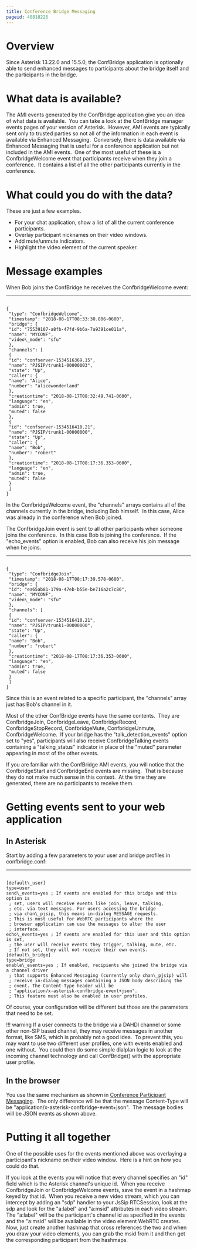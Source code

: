 ```yaml
---
title: Conference Bridge Messaging
pageid: 40818226
---
```


Overview
========

Since Asterisk 13.22.0 and 15.5.0, the ConfBridge application is optionally able to send enhanced messages to participants about the bridge itself and the participants in the bridge.

What data is available?
=======================

The AMI events generated by the ConfBridge application give you an idea of what data is available.  You can take a look at the ConfBridge manager events pages of your version of Asterisk.  However, AMI events are typically sent only to trusted parties so not all of the information in each event is available via Enhanced Messaging.  Conversely, there is data available via Enhanced Messaging that is useful for a conference application but not included in the AMI events.  One of the most useful of these is a ConfbridgeWelcome event that participants receive when they join a conference.  It contains a list of all the other participants currently in the conference.




What could you do with the data?
================================

These are just a few examples.

* For your chat application, show a list of all the current conference participants.
* Overlay participant nicknames on their video windows.
* Add mute/unmute indicators.
* Highlight the video element of the current speaker.

Message examples
================

When Bob joins the ConfBridge he receives the ConfbridgeWelcome event:




---

  
  


```

{
 "type": "ConfbridgeWelcome",
 "timestamp": "2018-08-17T08:33:30.806-0600",
 "bridge": {
 "id": "75539107-a8fb-47fd-9b6a-7a9391ce011a",
 "name": "MYCONF",
 "video\_mode": "sfu"
 },
 "channels": [
 {
 "id": "confserver-1534516369.15",
 "name": "PJSIP/trunk1-00000003",
 "state": "Up",
 "caller": {
 "name": "Alice",
 "number": "alicewonderland"
 },
 "creationtime": "2018-08-17T08:32:49.741-0600",
 "language": "en",
 "admin": true,
 "muted": false
 },
 {
 "id": "confserver-1534516410.21",
 "name": "PJSIP/trunk1-00000000",
 "state": "Up",
 "caller": {
 "name": "Bob",
 "number": "robert"
 },
 "creationtime": "2018-08-17T08:17:36.353-0600",
 "language": "en",
 "admin": true,
 "muted": false
 }
 ]
}

```


In the ConfbridgeWelcome event, the "channels" arrays contains all of the channels currently in the bridge, including Bob himself.  In this case, Alice was already in the conference when Bob joined.

The ConfbridgeJoin event is sent to all other participants when someone joins the conference.  In this case Bob is joining the conference.  If the "echo\_events" option is enabled, Bob can also receive his join message when he joins.




---

  
  


```

{
 "type": "ConfbridgeJoin",
 "timestamp": "2018-08-17T08:17:39.578-0600",
 "bridge": {
 "id": "ea65ab81-179a-47eb-b55e-be716a2c7c80",
 "name": "MYCONF",
 "video\_mode": "sfu"
 },
 "channels": [
 {
 "id": "confserver-1534516410.21",
 "name": "PJSIP/trunk1-00000000",
 "state": "Up",
 "caller": {
 "name": "Bob",
 "number": "robert"
 },
 "creationtime": "2018-08-17T08:17:36.353-0600",
 "language": "en",
 "admin": true,
 "muted": false
 }
 ]
}

```


Since this is an event related to a specific participant, the "channels" array just has Bob's channel in it.

Most of the other ConfBridge events have the same contents.  They are ConfbridgeJoin, ConfbridgeLeave, ConfbridgeRecord, ConfbridgeStopRecord, ConfbridgeMute, ConfbridgeUnmute, ConfbridgeWelcome.  If your bridge has the "talk\_detection\_events" option set to "yes", participants will also receive ConfbridgeTalking events containing a "talking\_status" indicator in place of the "muted" parameter appearing in most of the other events.

If you are familiar with the ConfBridge AMI events, you will notice that the ConfbridgeStart and ConfbridgeEnd events are missing.  That is because they do not make much sense in this context.  At the time they are generated, there are no participants to receive them.

Getting events sent to your web application
===========================================

In Asterisk
-----------

Start by adding a few parameters to your user and bridge profiles in confbridge.conf:




---

  
  


```

[default\_user]
type=user
send\_events=yes ; If events are enabled for this bridge and this option is
 ; set, users will receive events like join, leave, talking,
 ; etc. via text messages. For users accessing the bridge
 ; via chan\_pjsip, this means in-dialog MESSAGE requests.
 ; This is most useful for WebRTC participants where the
 ; browser application can use the messages to alter the user
 ; interface.
echo\_events=yes ; If events are enabled for this user and this option is set,
 ; the user will receive events they trigger, talking, mute, etc.
 ; If not set, they will not receive their own events.
[default\_bridge]
type=bridge
enable\_events=yes ; If enabled, recipients who joined the bridge via a channel driver
 ; that supports Enhanced Messaging (currently only chan\_pjsip) will
 ; receive in-dialog messages containing a JSON body describing the
 ; event. The Content-Type header will be
 ; "application/x-asterisk-confbridge-event+json".
 ; This feature must also be enabled in user profiles.

```


Of course, your configuration will be different but those are the parameters that need to be set.




!!! warning 
    If a user connects to the bridge via a DAHDI channel or some other non-SIP based channel, they may receive messages in another format, like SMS, which is probably not a good idea.  To prevent this, you may want to use two different user profiles, one with events enabled and one without.  You could then do some simple dialplan logic to look at the incoming channel technology and call ConfBridge() with the appropriate user profile.

      
[//]: # (end-warning)



In the browser
--------------

You use the same mechanism as shown in [Conference Participant Messaging](/Deployment/Enhanced-Messaging/Conference-Participant-Messaging).  The only difference will be that the message Content-Type will be "application/x-asterisk-confbridge-event+json".  The message bodies will be JSON events as shown above.

Putting it all together
=======================

One of the possible uses for the events mentioned above was overlaying a participant's nickname on their video window.  Here is a hint on how you could do that.

If you look at the events you will notice that every channel specifies an "id" field which is the Asterisk channel's unique id.  When you receive ConfbridgeJoin or ConfbridgeWelcome events, save the event in a hashmap keyed by that id.  When you receive a new video stream, which you can intercept by adding an "sdp" handler to your JsSip RTCSession, look at the sdp and look for the "a:label" and "a:msid" attributes in each video stream.  The "a:label" will be the participant's channel id as specified in the events and the "a:msid" will be available in the video element WebRTC creates.  Now, just create another hashmap that cross references the two and when you draw your video elements, you can grab the msid from it and then get the corresponding participant from the hashmaps.

